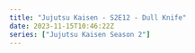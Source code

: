 ```yaml
---
title: "Jujutsu Kaisen - S2E12 - Dull Knife"
date: 2023-11-15T10:46:22Z
series: ["Jujutsu Kaisen Season 2"]
---
```



<mux-player stream-type="on-demand"
  src="https://kp3d-my.sharepoint.com/personal/ryoo_kp3d_onmicrosoft_com/_layouts/15/download.aspx?share=EW-upMS8IyZPjcfN6LGc-IwBsgEYCwukl7juZcdc_kiCgA" prefer-playback="mse" controls>
  </mux-player>
  
  
  <script src="https://cdn.jsdelivr.net/npm/@mux/mux-player"></script>
  
 <script type="application/ld+json">
 {
  "@context": "https://schema.org/",
  "@type": "VideoObject",
  "name": "Jujutsu Kaisen - S2E12 - Dull Knife",
  "contentUrl": "https://stream.mux.com/MfsJzeLrRQnxQrDLOx1ukvgzAFCsvtooAGLirjLtKiE.m3u8?min_resolution=480p",
  "thumbnailUrl": "https://graph.org/file/fccbbe529105363755e15.jpg?width=314&fit_mode=preserve&time=25",
  "uploadDate": "2023-11-15T10:46:22Z",
}

</script>
